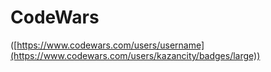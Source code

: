 # CodeWars
([https://www.codewars.com/users/username](https://www.codewars.com/users/kazancity/badges/large))
